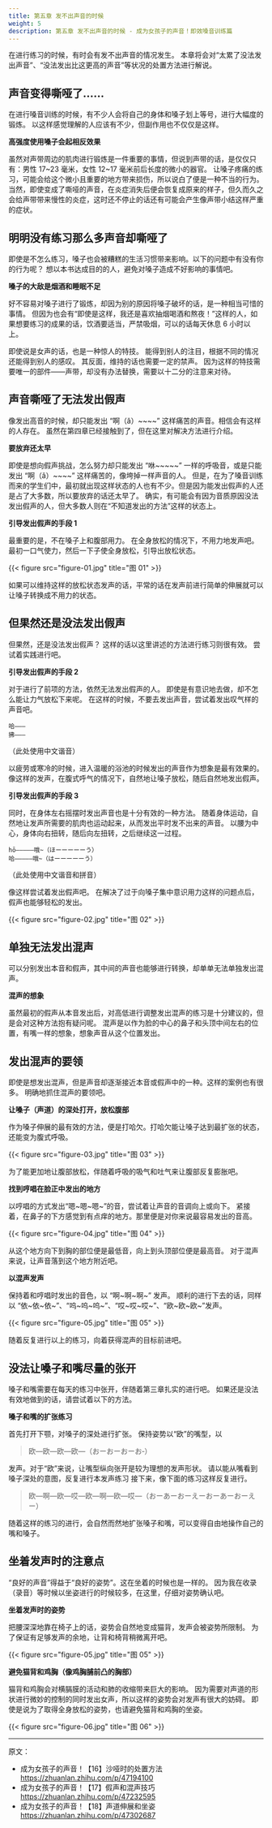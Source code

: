```yaml
---
title: 第五章 发不出声音的时候
weight: 5
description: 第五章 发不出声音的时候 - 成为女孩子的声音！即效嗓音训练篇
---
```


在进行练习的时候，有时会有发不出声音的情况发生。
本章将会对“太累了没法发出声音”、“没法发出比这更高的声音”等状况的处置方法进行解说。

## 声音变得嘶哑了……

在进行嗓音训练的时候，有不少人会将自己的身体和嗓子划上等号，进行大幅度的锻炼。
以这样感觉理解的人应该有不少，但副作用也不仅仅是这样。

**高强度使用嗓子会起相反效果**

虽然对声带周边的肌肉进行锻炼是一件重要的事情，但说到声带的话，是仅仅只有：男性 17~23 毫米，女性 12~17 毫米前后长度的微小的器官。
让嗓子疼痛的练习，可能会给这个微小且重要的地方带来损伤，所以说白了便是一种不当的行为。
当然，即使变成了嘶哑的声音，在炎症消失后便会恢复成原来的样子，但久而久之会给声带带来慢性的炎症，这时还不停止的话还有可能会产生像声带小结这样严重的症状。

## 明明没有练习那么多声音却嘶哑了

即使是不怎么练习，嗓子也会被糟糕的生活习惯带来影响。以下的问题中有没有你的行为呢？
想以本书达成目的的人，避免对嗓子造成不好影响的事情吧。

**嗓子的大敌是烟酒和睡眠不足**

好不容易对嗓子进行了锻炼，却因为别的原因将嗓子破坏的话，是一种相当可惜的事情。
但因为也会有“即使是这样，我还是喜欢抽烟喝酒和熬夜！”这样的人，如果想要练习的成果的话，饮酒要适当，严禁吸烟，可以的话每天休息 6 小时以上。

即使说是女声的话，也是一种惊人的特技。
能得到别人的注目，根据不同的情况还能得到别人的感叹。
其反面，维持的话也需要一定的禁声。
因为这样的特技需要唯一的部件——声带，却没有办法替换，需要以十二分的注意来对待。

## 声音嘶哑了无法发出假声

像发出高音的时候，却只能发出 “啊（ǎ）~~~~” 这样痛苦的声音。相信会有这样的人存在。
虽然在第四章已经接触到了，但在这里对解决方法进行介绍。

**要放弃还太早**

即使是想向假声挑战，怎么努力却只能发出 “咻\~\~\~\~\~” 一样的呼吸音，或是只能发出 “啊（ǎ）~~~~” 这样痛苦的，像垮掉一样声音的人。
但是，在为了嗓音训练而来的学生们中，最初就出现这样状态的人也有不少。但是因为能发出假声的人还是占了大多数，所以要放弃的话还太早了。
确实，有可能会有因为音质原因没法发出假声的人，但大多数人则在“不知道发出的方法”这样的状态上。

**引导发出假声的手段 1**

最重要的是，不在嗓子上和腹部用力。
在全身放松的情况下，不用力地发声吧。
最初一口气使力，然后一下子使全身放松，引导出放松状态。

{{< figure src="figure-01.jpg" title="图 01" >}}

如果可以维持这样的放松状态发声的话，平常的话在发声前进行简单的伸展就可以让嗓子转换成不用力的状态。

## 但果然还是没法发出假声

但果然，还是没法发出假声？
这样的话以这里讲述的方法进行练习则很有效。
尝试着实践进行吧。

**引导发出假声的手段 2**

对于进行了前项的方法，依然无法发出假声的人。
即使是有意识地去做，却不怎么能让力气放松下来呢。
在这样的时候，不要去发出声音，尝试着发出叹气样的声音吧。

```quote
哈———
拂———
```

（此处使用中文谐音）

以疲劳或寒冷的时候，进入温暖的浴池的时候发出的声音作为想象是最有效果的。
像这样的发声，在腹式呼气的情况下，自然地让嗓子放松，随后自然地发出假声。

**引导发出假声的手段 3**

同时，在身体左右摇摆时发出声音也是十分有效的一种方法。
随着身体运动，自然地让发声所需要的肌肉也运动起来，从而发出平时发不出来的声音。
以腰为中心，身体向右扭转，随后向左扭转，之后继续这一过程。

```quote
hō—————哦~（ほーーーーーう）
哈—————哦~（はーーーーーう）
```

（此处使用中文谐音和拼音）

像这样尝试着发出假声吧。
在解决了过于向嗓子集中意识用力这样的问题点后，假声也能够轻松的发出。

{{< figure src="figure-02.jpg" title="图 02" >}}

## 单独无法发出混声

可以分别发出本音和假声，其中间的声音也能够进行转换，却单单无法单独发出混声。

**混声的想象**

虽然最初的假声从本音发出后，对高低进行调整发出混声的练习是十分建议的，但是会对这种方法抱有疑问呢。
混声是以作为脸的中心的鼻子和头顶中间左右的位置，有嘴一样的想象，想象声音从这个位置发出。

## 发出混声的要领

即使是想发出混声，但是声音却逐渐接近本音或假声中的一种。这样的案例也有很多。
明确地抓住混声的要领吧。

**让嗓子（声道）的深处打开，放松腹部**

作为嗓子伸展的最有效的方法，便是打哈欠。打哈欠能让嗓子达到最扩张的状态，还能变为腹式呼吸。

{{< figure src="figure-03.jpg" title="图 03" >}}

为了能更加地让腹部放松，伴随着呼吸的吸气和吐气来让腹部反复膨胀吧。

**找到哼唱在脸正中发出的地方**

以哼唱的方式发出“嗯~嗯~嗯~”的音，尝试着让声音的音调向上或向下。
紧接着，在鼻子的下方感觉到有点痒的地方。那里便是对你来说最容易发出的音高。

{{< figure src="figure-04.jpg" title="图 04" >}}

从这个地方向下到胸的部位便是最低音，向上到头顶部位便是最高音。
对于混声来说，让声音落到这个地方附近吧。

**以混声发声**

保持着和哼唱时发出的音色，以 “啊~啊~啊~” 发声。
顺利的进行下去的话，同样以 “依~依~依~”、“呜~呜~呜~”、“哎~哎~哎~”、“欧~欧~欧~”发声。

{{< figure src="figure-05.jpg" title="图 05" >}}

随着反复进行以上的练习，向着获得混声的目标前进吧。

## 没法让嗓子和嘴尽量的张开

嗓子和嘴需要在每天的练习中张开，伴随着第三章扎实的进行吧。
如果还是没法有效地做到的话，请尝试着以下的方法。

**嗓子和嘴的扩张练习**

首先打开下颚，对嗓子的深处进行扩张。
保持姿势以“欧”的嘴型，以

> 欧—欧—欧—欧—（おーおーおーお‐）

发声。对于“欧”来说，让嘴型纵向张开是较为理想的发声形状。
请以能从嘴看到嗓子深处的意图，反复进行本发声练习
接下来，像下面的练习这样反复进行。

> 欧—啊—欧—哎—欧—啊—欧—哎—（おーあーおーえーおーあーおーえー）

随着这样的练习的进行，会自然而然地扩张嗓子和嘴，可以变得自由地操作自己的嘴和嗓子。

## 坐着发声时的注意点

“良好的声音”得益于“良好的姿势”。这在坐着的时候也是一样的。
因为我在收录（录音）等时候以坐姿进行的时候较多，在这里，仔细对姿势确认吧。

**坐着发声时的姿势**

把腰深深地靠在椅子上的话，姿势会自然地变成猫背，发声会被姿势所限制。
为了保证有足够发声的余地，让背和椅背稍微离开吧。

{{< figure src="figure-05.jpg" title="图 05" >}}

**避免猫背和鸡胸（像鸡胸脯前凸的胸部）**

猫背和鸡胸会对横膈膜的活动和肺的收缩带来巨大的影响。
因为需要对声道的形状进行微妙的控制的同时发出女声，所以这样的姿势会对发声有很大的妨碍。
即使是说为了取得全身放松的姿势，也请避免猫背和鸡胸的坐姿。

{{< figure src="figure-06.jpg" title="图 06" >}}

---

原文：

- 成为女孩子的声音！【16】沙哑时的处置方法\
  <https://zhuanlan.zhihu.com/p/47194100>
- 成为女孩子的声音！【17】假声和混声技巧\
  <https://zhuanlan.zhihu.com/p/47232595>
- 成为女孩子的声音！【18】声道伸展和坐姿\
  <https://zhuanlan.zhihu.com/p/47302687>
